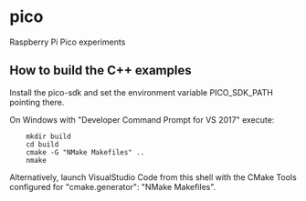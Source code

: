 # pico
Raspberry Pi Pico experiments


## How to build the C++ examples

Install the pico-sdk and set the environment variable PICO_SDK_PATH pointing there.

On Windows with "Developer Command Prompt for VS 2017" execute:
```
    mkdir build
    cd build
    cmake -G "NMake Makefiles" ..
    nmake
```

Alternatively, launch VisualStudio Code from this shell with the CMake Tools configured for "cmake.generator": "NMake Makefiles".
